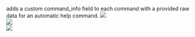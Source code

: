 adds a custom command_info field to each command with a provided raw data for an automatic help command.
![](https://cdn.discordapp.com/attachments/676795541056651304/676985383715602432/unknown.png)  
![](https://cdn.discordapp.com/attachments/676795541056651304/676985446236160000/unknown.png)  
![](https://cdn.discordapp.com/attachments/676795541056651304/676984788845854720/unknown.png)
